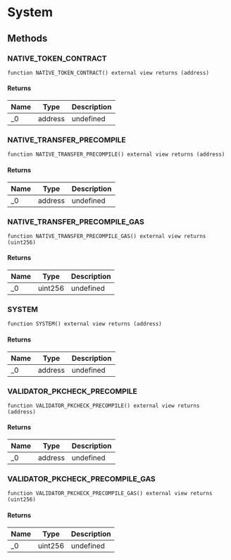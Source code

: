 # System

## Methods

### NATIVE_TOKEN_CONTRACT

```solidity
function NATIVE_TOKEN_CONTRACT() external view returns (address)
```

#### Returns

| Name | Type    | Description |
| ---- | ------- | ----------- |
| \_0  | address | undefined   |

### NATIVE_TRANSFER_PRECOMPILE

```solidity
function NATIVE_TRANSFER_PRECOMPILE() external view returns (address)
```

#### Returns

| Name | Type    | Description |
| ---- | ------- | ----------- |
| \_0  | address | undefined   |

### NATIVE_TRANSFER_PRECOMPILE_GAS

```solidity
function NATIVE_TRANSFER_PRECOMPILE_GAS() external view returns (uint256)
```

#### Returns

| Name | Type    | Description |
| ---- | ------- | ----------- |
| \_0  | uint256 | undefined   |

### SYSTEM

```solidity
function SYSTEM() external view returns (address)
```

#### Returns

| Name | Type    | Description |
| ---- | ------- | ----------- |
| \_0  | address | undefined   |

### VALIDATOR_PKCHECK_PRECOMPILE

```solidity
function VALIDATOR_PKCHECK_PRECOMPILE() external view returns (address)
```

#### Returns

| Name | Type    | Description |
| ---- | ------- | ----------- |
| \_0  | address | undefined   |

### VALIDATOR_PKCHECK_PRECOMPILE_GAS

```solidity
function VALIDATOR_PKCHECK_PRECOMPILE_GAS() external view returns (uint256)
```

#### Returns

| Name | Type    | Description |
| ---- | ------- | ----------- |
| \_0  | uint256 | undefined   |

